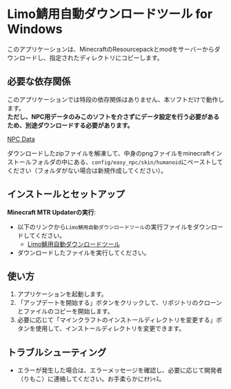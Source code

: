 # Limo鯖用自動ダウンロードツール for Windows

このアプリケーションは、MinecraftのResourcepackとmodをサーバーからダウンロードし、指定されたディレクトリにコピーします。

## 必要な依存関係

このアプリケーションでは特段の依存関係はありません、本ソフトだけで動作します。  
**ただし、NPC用データのみこのソフトを介さずにデータ設定を行う必要があるため、別途ダウンロードする必要があります。** 
     
[NPC Data](https://mtr-sign.limonene-aktk.link/signs/npc-skins/humanoid.zip)

ダウンロードしたzipファイルを解凍して、中身のpngファイルをminecraftインストールフォルダの中にある、```config/easy_npc/skin/humanoid```にペーストしてください（フォルダがない場合は新規作成してください）。

## インストールとセットアップ
**Minecraft MTR Updaterの実行**:
   - 以下のリンクから`Limo鯖用自動ダウンロードツール`の実行ファイルをダウンロードしてください。
     - [Limo鯖用自動ダウンロードツール](https://github.com/limonene213u/minecraft-mtr/raw/refs/heads/main/tools/Windows/Limo%E9%AF%96%E7%94%A8%E8%87%AA%E5%8B%95%E3%83%80%E3%82%A6%E3%83%B3%E3%83%AD%E3%83%BC%E3%83%89%E3%83%84%E3%83%BC%E3%83%AB.exe)
   - ダウンロードしたファイルを実行してください。

## 使い方

1. アプリケーションを起動します。
2. 「アップデートを開始する」ボタンをクリックして、リポジトリのクローンとファイルのコピーを開始します。
3. 必要に応じて「マインクラフトのインストールディレクトリを変更する」ボタンを使用して、インストールディレクトリを変更できます。

## トラブルシューティング

- エラーが発生した場合は、エラーメッセージを確認し、必要に応じて開発者（りもこ）に連絡してください。お手柔らかにｵﾅｼｬｽ。

